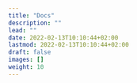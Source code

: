```yaml
---
title: "Docs"
description: ""
lead: ""
date: 2022-02-13T10:10:44+02:00
lastmod: 2022-02-13T10:10:44+02:00
draft: false
images: []
weight: 10
---
```

